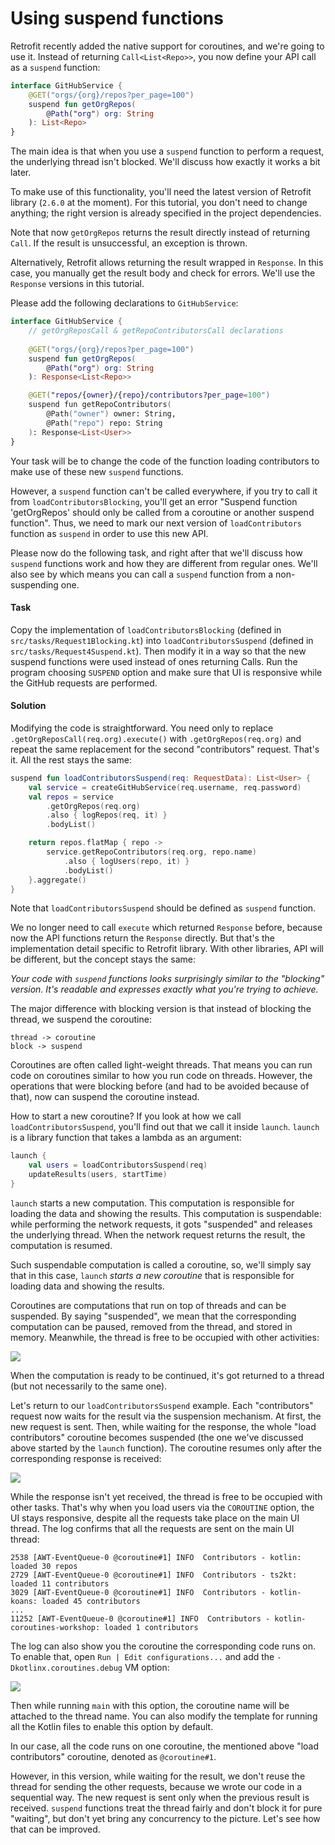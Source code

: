 # Using suspend functions

Retrofit recently added the native support for coroutines, and we're going to use it.
Instead of returning `Call<List<Repo>>`, you now define your API call as a `suspend` function:

```kotlin
interface GitHubService {
    @GET("orgs/{org}/repos?per_page=100")
    suspend fun getOrgRepos(
        @Path("org") org: String
    ): List<Repo>
}
```

The main idea is that when you use a `suspend` function to perform a request, the underlying thread isn't blocked.
We'll discuss how exactly it works a bit later. 

To make use of this functionality, you'll need the latest version of Retrofit library (`2.6.0` at the moment).
For this tutorial, you don't need to change anything; the right version is already specified in the project dependencies. 

Note that now `getOrgRepos` returns the result directly instead of returning `Call`.
If the result is unsuccessful, an exception is thrown.

Alternatively, Retrofit allows returning the result wrapped in `Response`.
In this case, you manually get the result body and check for errors.
We'll use the `Response` versions in this tutorial. 

Please add the following declarations to `GitHubService`:

```kotlin
interface GitHubService {
    // getOrgReposCall & getRepoContributorsCall declarations
    
    @GET("orgs/{org}/repos?per_page=100")
    suspend fun getOrgRepos(
        @Path("org") org: String
    ): Response<List<Repo>>

    @GET("repos/{owner}/{repo}/contributors?per_page=100")
    suspend fun getRepoContributors(
        @Path("owner") owner: String,
        @Path("repo") repo: String
    ): Response<List<User>>
}
```

Your task will be to change the code of the function loading contributors to make use of these new `suspend` functions.
 
However, a `suspend` function can't be called everywhere,
if you try to call it from `loadContributorsBlocking`, you'll get an error
"Suspend function 'getOrgRepos' should only be called from a coroutine or another suspend function".
Thus, we need to mark our next version of `loadContributors` function as `suspend` in order to use this new API.

Please now do the following task, and right after that we'll discuss how `suspend` functions work and how
they are different from regular ones.
We'll also see by which means you can call a `suspend` function from a non-suspending one.

#### Task

Copy the implementation of `loadContributorsBlocking` (defined in `src/tasks/Request1Blocking.kt`)
into `loadContributorsSuspend` (defined in `src/tasks/Request4Suspend.kt`).
Then modify it in a way so that the new suspend functions were used instead of ones returning Calls.
Run the program choosing `SUSPEND` option and make sure that UI is responsive while the GitHub requests are performed. 

#### Solution

Modifying the code is straightforward.
You need only to replace `.getOrgReposCall(req.org).execute()` with `.getOrgRepos(req.org)`
and repeat the same replacement for the second "contributors" request.
That's it.
All the rest stays the same: 

```kotlin
suspend fun loadContributorsSuspend(req: RequestData): List<User> {
    val service = createGitHubService(req.username, req.password)
    val repos = service
        .getOrgRepos(req.org)
        .also { logRepos(req, it) }
        .bodyList()

    return repos.flatMap { repo ->
        service.getRepoContributors(req.org, repo.name)
            .also { logUsers(repo, it) }
            .bodyList()
    }.aggregate()
}
```

Note that `loadContributorsSuspend` should be defined as `suspend` function.

We no longer need to call `execute` which returned `Response` before, because now the API functions return the `Response`
directly.
But that's the implementation detail specific to Retrofit library.
With other libraries, API will be different, but the concept stays the same:

_Your code with `suspend` functions looks surprisingly similar to the "blocking" version.
It's readable and expresses exactly what you're trying to achieve._

The major difference with blocking version is that instead of blocking the thread, we suspend the coroutine:

```
thread -> coroutine
block -> suspend
```

Coroutines are often called light-weight threads.
That means you can run code on coroutines similar to how you run code on threads.
However, the operations that were blocking before (and had to be avoided because of that),
now can suspend the coroutine instead.

How to start a new coroutine?
If you look at how we call `loadContributorsSuspend`, you'll find out that we call it inside `launch`.
`launch` is a library function that takes a lambda as an argument: 

```kotlin
launch {
    val users = loadContributorsSuspend(req)
    updateResults(users, startTime)
}
```

`launch` starts a new computation.
This computation is responsible for loading the data and showing the results.
This computation is suspendable: while performing the network requests, it gots "suspended"
and releases the underlying thread.
When the network request returns the result, the computation is resumed.

Such suspendable computation is called a coroutine,
so, we'll simply say that in this case, `launch` _starts a new coroutine_ that is responsible
for loading data and showing the results.

Coroutines are computations that run on top of threads and can be suspended.
By saying "suspended", we mean that the corresponding computation can be paused,
removed from the thread, and stored in memory.
Meanwhile, the thread is free to be occupied with other activities:

![](./assets/4-suspend/SuspensionProcess.gif)

When the computation is ready to be continued, it's got returned to a thread (but not necessarily to the same one). 

Let's return to our `loadContributorsSuspend` example.
Each "contributors" request now waits for the result via the suspension mechanism.
At first, the new request is sent.
Then, while waiting for the response, the whole "load contributors" coroutine becomes suspended
(the one we've discussed above started by the `launch` function). 
The coroutine resumes only after the corresponding response is received:

![](./assets/4-suspend/SuspendRequests.png)

While the response isn't yet received, the thread is free to be occupied with other tasks.
That's why when you load users via the `COROUTINE` option, the UI stays responsive, despite all the requests
take place on the main UI thread.
The log confirms that all the requests are sent on the main UI thread:

```
2538 [AWT-EventQueue-0 @coroutine#1] INFO  Contributors - kotlin: loaded 30 repos
2729 [AWT-EventQueue-0 @coroutine#1] INFO  Contributors - ts2kt: loaded 11 contributors
3029 [AWT-EventQueue-0 @coroutine#1] INFO  Contributors - kotlin-koans: loaded 45 contributors
...
11252 [AWT-EventQueue-0 @coroutine#1] INFO  Contributors - kotlin-coroutines-workshop: loaded 1 contributors
```

The log can also show you the coroutine the corresponding code runs on.
To enable that, open `Run | Edit configurations...` and add the `-Dkotlinx.coroutines.debug` VM option:

![](./assets/4-suspend/RunConfiguration.png)

Then while running `main` with this option, the coroutine name will be attached to the thread name.
You can also modify the template for running all the Kotlin files to enable this option by default.

In our case, all the code runs on one coroutine,
the mentioned above "load contributors" coroutine, denoted as `@coroutine#1`.

However, in this version, while waiting for the result, we don't reuse the thread for sending the other requests,
because we wrote our code in a sequential way. The new request is sent only when the previous result is received.
`suspend` functions treat the thread fairly and don't block it for pure "waiting",
but don't yet bring any concurrency to the picture. Let's see how that can be improved.
